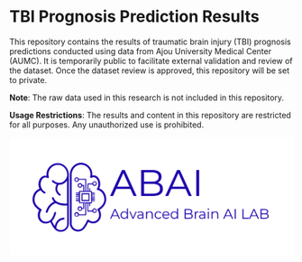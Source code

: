 # TBI Prognosis Prediction Results

This repository contains the results of traumatic brain injury (TBI) prognosis predictions conducted using data from Ajou University Medical Center (AUMC). It is temporarily public to facilitate external validation and review of the dataset. Once the dataset review is approved, this repository will be set to private.

**Note**: The raw data used in this research is not included in this repository.

**Usage Restrictions**: The results and content in this repository are restricted for all purposes. Any unauthorized use is prohibited.

![ABAI](imgs/ABAI-logo-6.png)
